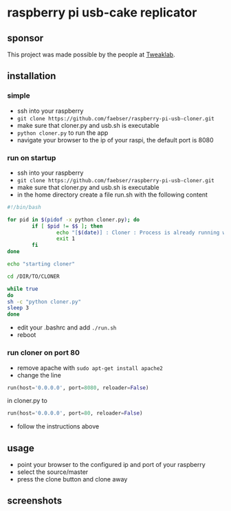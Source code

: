 # raspberry pi usb-cake replicator

## sponsor

This project was made possible by the people at [Tweaklab](http://www.tweaklab.ch).

## installation

### simple

* ssh into your raspberry
* `git clone https://github.com/faebser/raspberry-pi-usb-cloner.git`
* make sure that cloner.py and usb.sh is executable
* `python cloner.py` to run the app
* navigate your browser to the ip of your raspi, the default port is 8080

### run on startup

* ssh into your raspberry
* `git clone https://github.com/faebser/raspberry-pi-usb-cloner.git`
* make sure that cloner.py and usb.sh is executable
* in the home directory create a file run.sh with the following content 
```bash
#!/bin/bash

for pid in $(pidof -x python cloner.py); do
        if [ $pid != $$ ]; then
                echo "[$(date)] : Cloner : Process is already running with PID $pid"
                exit 1
        fi
done

echo "starting cloner"

cd /DIR/TO/CLONER

while true
do
sh -c "python cloner.py"
sleep 3
done
```
* edit your .bashrc and add `./run.sh`
* reboot

### run cloner on port 80

* remove apache with `sudo apt-get install apache2`
* change the line
``` python 
run(host='0.0.0.0', port=8080, reloader=False)
``` 
in cloner.py to 
``` python 
run(host='0.0.0.0', port=80, reloader=False)
```
* follow the instructions above

## usage

* point your browser to the configured ip and port of your raspberry
* select the source/master
* press the clone button and clone away

## screenshots

